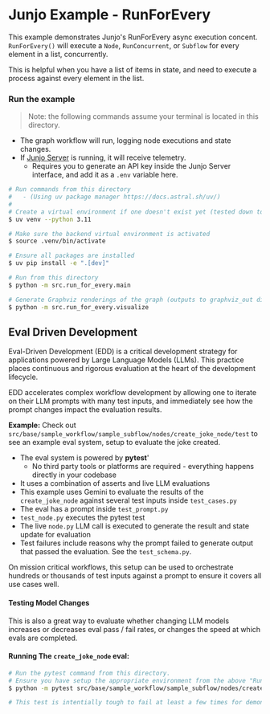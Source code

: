 # Junjo Example - RunForEvery

This example demonstrates Junjo's RunForEvery async execution concent. `RunForEvery()` will execute a `Node`, `RunConcurrent`, or `Subflow` for every element in a list, concurrently.

This is helpful when you have a list of items in state, and need to execute a process against every element in the list.

### Run the example

> Note: the following commands assume your terminal is located in this directory.

- The graph workflow will run, logging node executions and state changes.
- If [Junjo Server](https://github.com/mdrideout/junjo-server) is running, it will receive telemetry.
  - Requires you to generate an API key inside the Junjo Server interface, and add it as a `.env` variable here.

```bash
# Run commands from this directory
#   - (Using uv package manager https://docs.astral.sh/uv/)
#
# Create a virtual environment if one doesn't exist yet (tested down to python 3.11)
$ uv venv --python 3.11

# Make sure the backend virtual environment is activated
$ source .venv/bin/activate

# Ensure all packages are installed
$ uv pip install -e ".[dev]"

# Run from this directory
$ python -m src.run_for_every.main

# Generate Graphviz renderings of the graph (outputs to graphviz_out dir in root)
$ python -m src.run_for_every.visualize
```

## Eval Driven Development

Eval-Driven Development (EDD) is a critical development strategy for applications powered by Large Language Models (LLMs). This practice places continuous and rigorous evaluation at the heart of the development lifecycle.

EDD accelerates complex workflow development by allowing one to iterate on their LLM prompts with many test inputs, and immediately see how the prompt changes impact the evaluation results.

**Example:** Check out `src/base/sample_workflow/sample_subflow/nodes/create_joke_node/test` to see an example eval system, setup to evaluate the joke created. 

- The eval system is powered by **pytest**'
  - No third party tools or platforms are required - everything happens directly in your codebase
- It uses a combination of asserts and live LLM evaluations
- This example uses Gemini to evaluate the results of the `create_joke_node` against several test inputs inside `test_cases.py`
- The eval has a prompt inside `test_prompt.py`
- `test_node.py` executes the pytest test
- The live `node.py` LLM call is executed to generate the result and state update for evaluation
- Test failures include reasons why the prompt failed to generate output that passed the evaluation. See the `test_schema.py`.

On mission critical workflows, this setup can be used to orchestrate hundreds or thousands of test inputs against a prompt to ensure it covers all use cases well.

#### Testing Model Changes

This is also a great way to evaluate whether changing LLM models increases or decreases eval pass / fail rates, or changes the speed at which evals are completed.

#### Running The `create_joke_node` eval:

```bash
# Run the pytest command from this directory.
# Ensure you have setup the appropriate environment from the above "Run the example" instructions
$ python -m pytest src/base/sample_workflow/sample_subflow/nodes/create_joke_node/test/test_node.py

# This test is intentially tough to fail at least a few times for demonstration.
```

